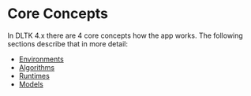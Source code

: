 # Core Concepts

In DLTK 4.x there are 4 core concepts how the app works. The following sections describe that in more detail:

- [Environments](environments.md)
- [Algorithms](algorithms.md)
- [Runtimes](runtimes.md)
- [Models](models.md)
